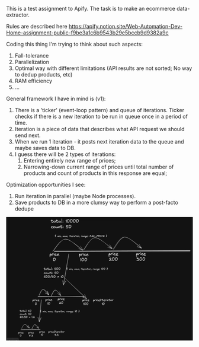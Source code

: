 This is a test assignment to Apify. The task is to make an ecommerce data-extractor.

Rules are described here
https://apify.notion.site/Web-Automation-Dev-Home-assignment-public-f9be3a1c6b9543b29e5bccb9d9382a9c

Coding this thing I'm trying to think about such aspects:
1) Fall-tolerance
2) Parallelization
3) Optimal way with different limitations (API results are not sorted; No way to dedup products, etc)
4) RAM efficiency
5) ...

General framework I have in mind is (v1):
1) There is a 'ticker' (event-loop pattern) and queue of iterations. Ticker checks if there is a new iteration to be run in queue once in a period of time.
2) Iteration is a piece of data that describes what API request we should send next.
3) When we run 1 iteration - it posts next iteration data to the queue and maybe saves data to DB.
4) I guess there will be 2 types of iterations: 
   1) Entering entirely new range of prices;
   2) Narrowing-down current range of prices until total number of products and count of products in this response are equal;

Optimization opportunities I see:
1) Run iteration in parallel (maybe Node processes).
2) Save products to DB in a more clumsy way to perform a post-facto dedupe

![img.png](schema.png)
